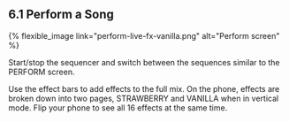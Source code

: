 ---
---

## 6.1 Perform a Song

{% flexible_image link="perform-live-fx-vanilla.png" alt="Perform screen" %}

Start/stop the sequencer and switch between the sequences similar to the PERFORM screen.

Use the effect bars to add effects to the full mix. On the phone, effects are broken down into two pages, STRAWBERRY and VANILLA when in vertical mode. Flip your phone to see all 16 effects at the same time.
